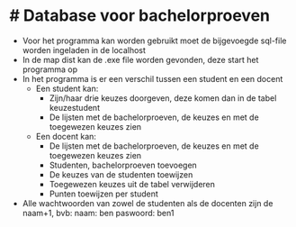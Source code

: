 **# Database voor bachelorproeven**
=====================================================
* Voor het programma kan worden gebruikt moet de bijgevoegde sql-file worden ingeladen in de localhost
* In de map dist kan de .exe file worden gevonden, deze start het programma op
* In het programma is er een verschil tussen een student en een docent
	* Een student kan:
		* Zijn/haar drie keuzes doorgeven, deze komen dan in de tabel keuzestudent
		* De lijsten met de bachelorproeven, de keuzes en met de toegewezen keuzes zien
	* Een docent kan: 
		* De lijsten met de bachelorproeven, de keuzes en met de toegewezen keuzes zien
		* Studenten, bachelorproeven toevoegen
		* De keuzes van de studenten toewijzen
		* Toegewezen keuzes uit de tabel verwijderen
		* Punten toewijzen per student
* Alle wachtwoorden van zowel de studenten als de docenten zijn de naam+1, bvb: naam: ben paswoord: ben1
